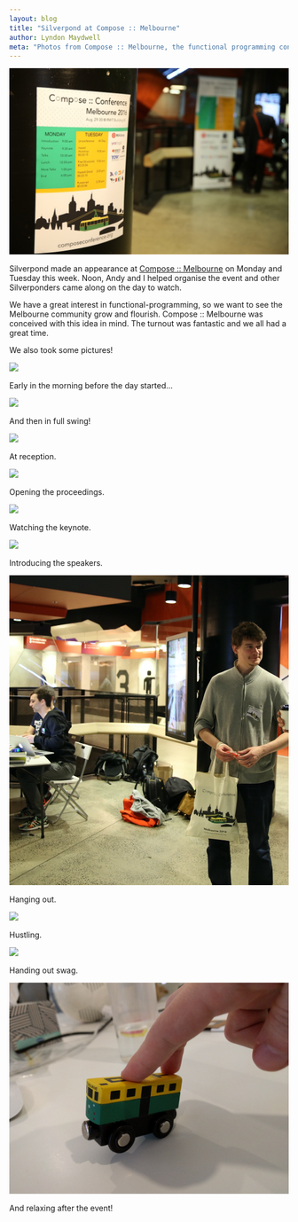 ```yaml
---
layout: blog
title: "Silverpond at Compose :: Melbourne"
author: Lyndon Maydwell
meta: "Photos from Compose :: Melbourne, the functional programming conference we helped organise"
---
```

<!-- /img/blog/compose -->

![](./shot.jpg)

Silverpond made an appearance at
[Compose :: Melbourne](http://www.composeconference.org/)
on Monday and Tuesday this week.
Noon, Andy and I helped organise the event and other Silverponders came
along on the day to watch.

We have a great interest in functional-programming, so we want to see the
Melbourne community grow and flourish. Compose :: Melbourne was conceived
with this idea in mind. The turnout was fantastic and we all had a great
time.

We also took some pictures!

<!--more-->

![](./shot_6.png)

Early in the morning before the day started...

![](./shot_11.png)

And then in full swing!

![](./shot_2.png)

At reception.

![](./shot_3.png)

Opening the proceedings.

![](./shot_4.png)

Watching the keynote.

![](./shot_5.png)

Introducing the speakers.

![](./shot_7.png)

Hanging out.

![](./shot_9.png)

Hustling.

![](./shot_10.png)

Handing out swag.

![](./shot_1.png)

And relaxing after the event!
